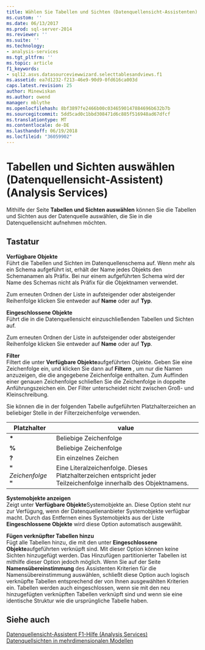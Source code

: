 ```yaml
---
title: Wählen Sie Tabellen und Sichten (Datenquellensicht-Assistenten) (Analysis Services) | Microsoft Docs
ms.custom: ''
ms.date: 06/13/2017
ms.prod: sql-server-2014
ms.reviewer: ''
ms.suite: ''
ms.technology:
- analysis-services
ms.tgt_pltfrm: ''
ms.topic: article
f1_keywords:
- sql12.asvs.datasourceviewwizard.selecttablesandviews.f1
ms.assetid: ea7d1232-f213-46e9-90d9-0fd616ca003d
caps.latest.revision: 25
author: Minewiskan
ms.author: owend
manager: mblythe
ms.openlocfilehash: 8bf3897fe2466b00c0346590147884696b632b7b
ms.sourcegitcommit: 5dd5cad0c1bbd308471d6c885f516948ad67dfcf
ms.translationtype: MT
ms.contentlocale: de-DE
ms.lasthandoff: 06/19/2018
ms.locfileid: "36059902"
---
```

# <a name="select-tables-and-views-data-source-view-wizard-analysis-services"></a>Tabellen und Sichten auswählen (Datenquellensicht-Assistent) (Analysis Services)
  Mithilfe der Seite **Tabellen und Sichten auswählen** können Sie die Tabellen und Sichten aus der Datenquelle auswählen, die Sie in die Datenquellensicht aufnehmen möchten.  
  
## <a name="options"></a>Tastatur  
 **Verfügbare Objekte**  
 Führt die Tabellen und Sichten im Datenquellenschema auf. Wenn mehr als ein Schema aufgeführt ist, erhält der Name jedes Objekts den Schemanamen als Präfix. Bei nur einem aufgeführten Schema wird der Name des Schemas nicht als Präfix für die Objektnamen verwendet.  
  
 Zum erneuten Ordnen der Liste in aufsteigender oder absteigender Reihenfolge klicken Sie entweder auf **Name** oder auf **Typ**.  
  
 **Eingeschlossene Objekte**  
 Führt die in die Datenquellensicht einzuschließenden Tabellen und Sichten auf.  
  
 Zum erneuten Ordnen der Liste in aufsteigender oder absteigender Reihenfolge klicken Sie entweder auf **Name** oder auf **Typ**.  
  
 **Filter**  
 Filtert die unter **Verfügbare Objekte**aufgeführten Objekte. Geben Sie eine Zeichenfolge ein, und klicken Sie dann auf **Filtern** , um nur die Namen anzuzeigen, die die angegebene Zeichenfolge enthalten. Zum Auffinden einer genauen Zeichenfolge schließen Sie die Zeichenfolge in doppelte Anführungszeichen ein. Der Filter unterscheidet nicht zwischen Groß- und Kleinschreibung.  
  
 Sie können die in der folgenden Tabelle aufgeführten Platzhalterzeichen an beliebiger Stelle in der Filterzeichenfolge verwenden.  
  
|Platzhalter|value|  
|------------------------|-----------|  
|**\***|Beliebige Zeichenfolge|  
|**%**|Beliebige Zeichenfolge|  
|**?**|Ein einzelnes Zeichen|  
|**"** *Zeichenfolge* **"**|Eine Literalzeichenfolge. Dieses Platzhalterzeichen entspricht jeder Teilzeichenfolge innerhalb des Objektnamens.|  
  
 **Systemobjekte anzeigen**  
 Zeigt unter **Verfügbare Objekte**Systemobjekte an. Diese Option steht nur zur Verfügung, wenn der Datenquellenanbieter Systemobjekte verfügbar macht. Durch das Entfernen eines Systemobjekts aus der Liste **Eingeschlossene Objekte** wird diese Option automatisch ausgewählt.  
  
 **Fügen verknüpfter Tabellen hinzu**  
 Fügt alle Tabellen hinzu, die mit den unter **Eingeschlossene Objekte**aufgeführten verknüpft sind. Mit dieser Option können keine Sichten hinzugefügt werden. Das Hinzufügen partitionierter Tabellen ist mithilfe dieser Option jedoch möglich. Wenn Sie auf der Seite **Namensübereinstimmung** des Assistenten Kriterien für die Namensübereinstimmung auswählen, schließt diese Option auch logisch verknüpfte Tabellen entsprechend der von Ihnen ausgewählten Kriterien ein. Tabellen werden auch eingeschlossen, wenn sie mit den neu hinzugefügten verknüpften Tabellen verknüpft sind und wenn sie eine identische Struktur wie die ursprüngliche Tabelle haben.  
  
## <a name="see-also"></a>Siehe auch  
 [Datenquellensicht-Assistent F1-Hilfe &#40;Analysis Services&#41;](data-source-view-wizard-f1-help-analysis-services.md)   
 [Datenquellsichten in mehrdimensionalen Modellen](multidimensional-models/data-source-views-in-multidimensional-models.md)  
  
  